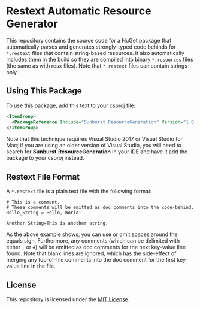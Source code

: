 # Restext Automatic Resource Generator

This repository contains the source code for a NuGet package that automatically
parses and generates strongly-typed code behinds for `*.restext` files that
contain string-based resources. It also automatically includes them in the
build so they are compiled into binary `*.resources` files (the same as with
resx files). Note that `*.restext` files can contain strings only.

## Using This Package

To use this package, add this text to your csproj file:
```xml
<ItemGroup>
  <PackageReference Include="Sunburst.ResourceGeneration" Version="1.0.0" />
</ItemGroup>
```

Note that this technique requires Visual Studio 2017 or Visual Studio for Mac;
if you are using an older version of Visual Studio, you will need to
search for **Sunburst.ResourceGeneration** in your IDE and have it add the
package to your csproj instead.

## Restext File Format

A `*.restext` file is a plain text file with the following format:

```text
# This is a comment.
# These comments will be emitted as doc comments into the code-behind.
Hello_String = Hello, World!

Another String=This is another string.
```

As the above example shows, you can use or omit spaces around the equals sign.
Furthermore, any comments (which can be delimited with either `;` or `#`) will
be emitted as doc comments for the next key-value line found. Note that blank
lines are ignored, which has the side-effect of merging any top-of-file
comments into the doc comment for the first key-value line in the file.

## License

This repository is licensed under the [MIT License](./LICENSE.md).
